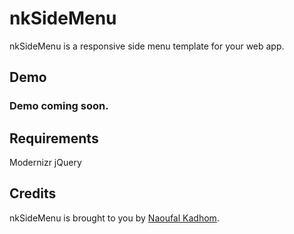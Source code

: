 nkSideMenu
==========

nkSideMenu is a responsive side menu template for your web app.

Demo
----------
### Demo coming soon.

Requirements
----------
Modernizr
jQuery

## Credits

nkSideMenu is brought to you by [Naoufal Kadhom](https://twitter.com/naoufal).